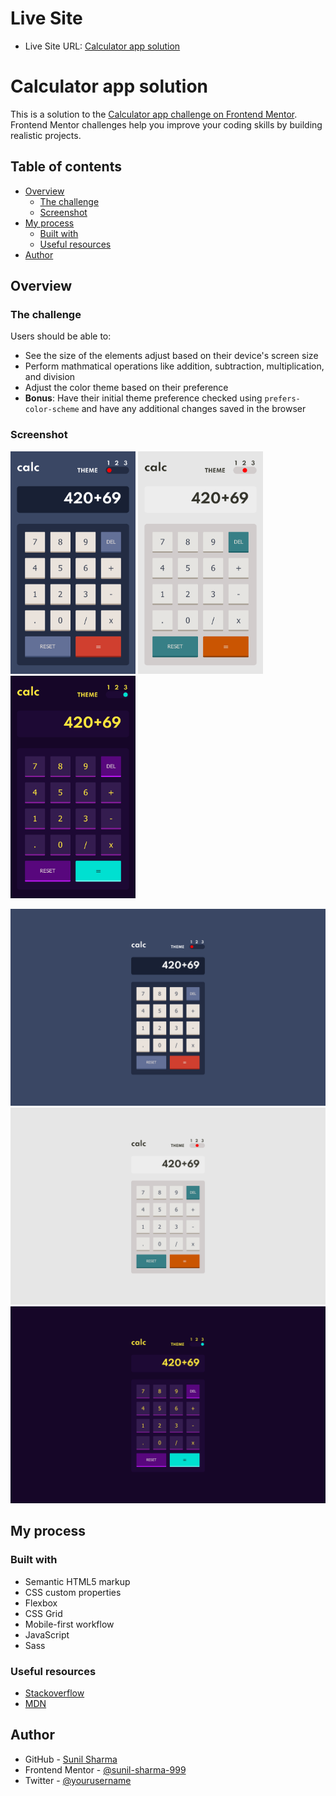 # Live Site

- Live Site URL: [Calculator app solution](https://sunil-sharma-999.github.io/Calculator-app-solution/)

# Calculator app solution

This is a solution to the [Calculator app challenge on Frontend Mentor](https://www.frontendmentor.io/challenges/calculator-app-9lteq5N29). Frontend Mentor challenges help you improve your coding skills by building realistic projects.

## Table of contents

- [Overview](#overview)
  - [The challenge](#the-challenge)
  - [Screenshot](#screenshot)
- [My process](#my-process)
  - [Built with](#built-with)
  - [Useful resources](#useful-resources)
- [Author](#author)

## Overview

### The challenge

Users should be able to:

- See the size of the elements adjust based on their device's screen size
- Perform mathmatical operations like addition, subtraction, multiplication, and division
- Adjust the color theme based on their preference
- **Bonus**: Have their initial theme preference checked using `prefers-color-scheme` and have any additional changes saved in the browser

### Screenshot

<img src='./screenshots/mobile1.png' width='200px'>
<img src='./screenshots/mobile2.png' width='200px'>
<img src='./screenshots/mobile3.png' width='200px'>

![](./screenshots/desktop1.png)
![](./screenshots/desktop2.png)
![](./screenshots/desktop3.png)

## My process

### Built with

- Semantic HTML5 markup
- CSS custom properties
- Flexbox
- CSS Grid
- Mobile-first workflow
- JavaScript
- Sass

### Useful resources

- [Stackoverflow](https://stackoverflow.com/)
- [MDN](https://developer.mozilla.org/en-US/)

## Author

- GitHub - [Sunil Sharma](https://github.com/sunil-sharma-999/)
- Frontend Mentor - [@sunil-sharma-999](https://www.frontendmentor.io/profile/sunil-sharma-999)
- Twitter - [@yourusername](https://www.twitter.com/sharmasunil999)
